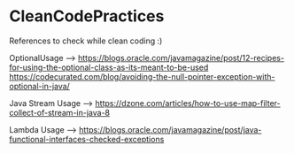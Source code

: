 # CleanCodePractices

References to check while clean coding :)

OptionalUsage --> https://blogs.oracle.com/javamagazine/post/12-recipes-for-using-the-optional-class-as-its-meant-to-be-used
                  https://codecurated.com/blog/avoiding-the-null-pointer-exception-with-optional-in-java/

Java Stream Usage --> https://dzone.com/articles/how-to-use-map-filter-collect-of-stream-in-java-8

Lambda Usage --> https://blogs.oracle.com/javamagazine/post/java-functional-interfaces-checked-exceptions